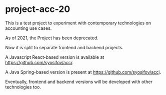 # project-acc-20

This is a test project to experiment with contemporary technologies on accounting use cases.

As of 2021, the Project has been deprecated. 

Now it is split to separate frontend and backend projects. 

A Javascript React-based version is available at https://github.com/syosifov/accr.

A Java Spring-based version is present at https://github.com/syosifov/accj.

Eventually, frontend and backend versions will be developed with other technologies too.
